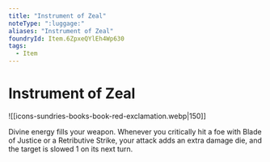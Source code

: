```yaml
---
title: "Instrument of Zeal"
noteType: ":luggage:"
aliases: "Instrument of Zeal"
foundryId: Item.6ZpxeQYlEh4Wp630
tags:
  - Item
---
```


# Instrument of Zeal
![[icons-sundries-books-book-red-exclamation.webp|150]]

Divine energy fills your weapon. Whenever you critically hit a foe with Blade of Justice or a Retributive Strike, your attack adds an extra damage die, and the target is slowed 1 on its next turn.
